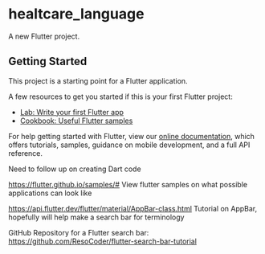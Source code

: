 # healtcare_language

A new Flutter project.

## Getting Started

This project is a starting point for a Flutter application.

A few resources to get you started if this is your first Flutter project:

- [Lab: Write your first Flutter app](https://flutter.dev/docs/get-started/codelab)
- [Cookbook: Useful Flutter samples](https://flutter.dev/docs/cookbook)

For help getting started with Flutter, view our
[online documentation](https://flutter.dev/docs), which offers tutorials,
samples, guidance on mobile development, and a full API reference.

Need to follow up on creating Dart code

https://flutter.github.io/samples/#
View flutter samples on what possible applications can look like

https://api.flutter.dev/flutter/material/AppBar-class.html
Tutorial on AppBar, hopefully will help make a search bar for terminology

GitHub Repository for a Flutter search bar: https://github.com/ResoCoder/flutter-search-bar-tutorial

